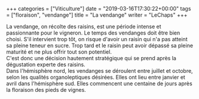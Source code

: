 +++
categories = ["Viticulture"]
date = "2019-03-16T17:30:22+00:00"
tags = ["floraison", "vendange"] 
title = "La vendange"
writer = "LeChaps"
+++

La vendange, on récolte des raisins, est une période intense et passionnante pour le vigneron. Le temps des vendanges doit être bien choisi. S'il intervient trop tôt, on risque d'avoir un raisin qui n'a pas atteint sa pleine teneur en sucre. Trop tard et le raisin peut avoir dépassé sa pleine maturité et ne plus offrir tout son potentiel.  
C'est donc une décision hautement stratégique qui se prend après la dégustation experte des raisins.  
Dans l'hémisphère nord, les vendanges se déroulent entre juillet et octobre, selon les qualités organoleptiques désirées. Elles ont lieu entre janvier et avril dans l'hémisphère sud. Elles commencent une centaine de jours après la floraison des pieds de vignes.
